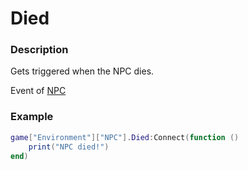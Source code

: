 # Died
### Description
Gets triggered when the NPC dies.

Event of [NPC](/classes/NPC/)

### Example
```lua
game["Environment"]["NPC"].Died:Connect(function ()
    print("NPC died!")
end)
```
